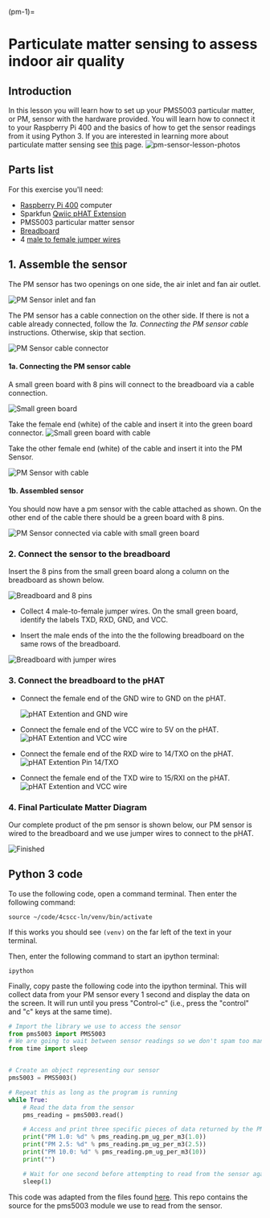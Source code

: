 (pm-1)=
# Particulate matter sensing to assess indoor air quality

## Introduction

In this lesson you will learn how to set up your PMS5003 particular matter, or
PM, sensor with the hardware provided. You will learn how to connect it to your
Raspberry Pi 400 and the basics of how to get the sensor readings from it using
Python 3. If you are interested in learning more about particulate matter
sensing see [this](https://en.wikipedia.org/wiki/Particulates) page.
    ![pm-sensor-lesson-photos](images/00-pm-sensor-lesson-photo.jpeg)

## Parts list

For this exercise you'll need:
* [Raspberry Pi 400](https://www.sparkfun.com/products/17377) computer
* Sparkfun [Qwiic pHAT Extension](https://www.sparkfun.com/products/17512)
* PMS5003 particular matter sensor
* [Breadboard](https://www.sparkfun.com/products/12002)
* 4 [male to female jumper wires](https://www.sparkfun.com/products/9385)

## 1. Assemble the sensor

The PM sensor has two openings on one side, the air inlet and fan air outlet.

![PM Sensor inlet and fan](images/01-pm-sensor-fan.png)

The PM sensor has a cable connection on the other side. If there is not a cable already connected, follow the _1a. Connecting the PM sensor cable_ instructions. Otherwise, skip that section.

![PM Sensor cable connector](images/02-pm-sensor-connection.png)

#### 1a. Connecting the PM sensor cable

A small green board with 8 pins will connect to the breadboard via a cable connection.

![Small green board](images/03-pm-pin-and-cable.png)

Take the female end (white) of the cable and insert it into the green board connector.
    ![Small green board with cable](images/04-pm-connecting-8pin-and-cable.png)

Take the other female end (white) of the cable and insert it into the PM Sensor.

![PM Sensor with cable](images/06-pm-connecting-to-cable.png)

#### 1b. Assembled sensor

You should now have a pm sensor with the cable attached as shown. On the other end of the cable there should be a green board with 8 pins.

![PM Sensor connected via cable with small green board](images/07-final-pm-connected-to-8pin-by-cable.png)

### 2. Connect the sensor to the breadboard

Insert the 8 pins from the small green board along a column on the breadboard as shown below.

![Breadboard and 8 pins](images/08-8pin-plugged-breadboard.png)

* Collect 4 male-to-female jumper wires. On the small green board, identify the labels TXD, RXD, GND, and VCC.

* Insert the male ends of the into the the following breadboard on the same rows of the breadboard.

![Breadboard with jumper wires](images/breadboard-closeup-pm-sensor-lesson-04-steps-.jpeg)

### 3. Connect the breadboard to the pHAT
* Connect the female end of the GND wire to GND on the pHAT. 

    ![pHAT Extention and GND wire](images/phat-closeup-pm-sensor-lesson-01-steps-.jpeg)

* Connect the female end of the VCC wire to 5V on the pHAT. 
    ![pHAT Extention and VCC wire](images/phat-closeup-pm-sensor-lesson-02-steps-.jpeg)

* Connect the female end of the RXD wire to 14/TXO on the
pHAT.
    ![pHAT Extention Pin 14/TXO](images/phat-closeup-pm-sensor-lesson-03-steps-.jpeg)

* Connect the female end of the TXD wire to 15/RXI on the pHAT. 
    ![pHAT Extention and VCC wire](images/phat-closeup-pm-sensor-lesson-04-steps-.jpeg)


### 4. Final Particulate Matter Diagram
Our complete product of the pm sensor is shown below, our PM sensor is wired to the breadboard and we use jumper wires to connect to the pHAT.

![Finished](images/4pm-sensor-lesson-steps-.jpeg)

## Python 3 code

To use the following code, open a command terminal. Then enter the following command:

```
source ~/code/4cscc-ln/venv/bin/activate
```

If this works you should see `(venv)` on the far left of the text in
your terminal.

Then, enter the following command to start an ipython terminal:

```
ipython
```

Finally, copy paste the following code into the ipython terminal. This will collect data from your PM sensor every 1 second and display the data on the screen. It will run until you press "Control-c" (i.e., press the "control" and "c" keys at the same time).

```python
# Import the library we use to access the sensor
from pms5003 import PMS5003
# We are going to wait between sensor readings so we don't spam too many
from time import sleep


# Create an object representing our sensor
pms5003 = PMS5003()

# Repeat this as long as the program is running
while True:
    # Read the data from the sensor
    pms_reading = pms5003.read()

    # Access and print three specific pieces of data returned by the PM sensor
    print("PM 1.0: %d" % pms_reading.pm_ug_per_m3(1.0))
    print("PM 2.5: %d" % pms_reading.pm_ug_per_m3(2.5))
    print("PM 10.0: %d" % pms_reading.pm_ug_per_m3(10))
    print("")

    # Wait for one second before attempting to read from the sensor again
    sleep(1)

```

This code was adapted from the files found
[here](https://github.com/pimoroni/pms5003-python/tree/master/examples). This
repo contains the source for the pms5003 module we use to read from the sensor.



[def]: images/00pm-sensor-lesson-photo.jpeg